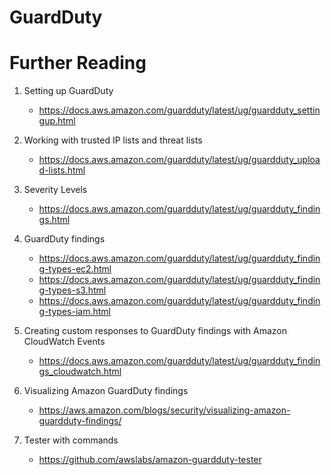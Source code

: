 # GuardDuty

# Further Reading

1. Setting up GuardDuty
    - https://docs.aws.amazon.com/guardduty/latest/ug/guardduty_settingup.html

1. Working with trusted IP lists and threat lists
    - https://docs.aws.amazon.com/guardduty/latest/ug/guardduty_upload-lists.html

1. Severity Levels
    - https://docs.aws.amazon.com/guardduty/latest/ug/guardduty_findings.html

1. GuardDuty findings
    - https://docs.aws.amazon.com/guardduty/latest/ug/guardduty_finding-types-ec2.html
    - https://docs.aws.amazon.com/guardduty/latest/ug/guardduty_finding-types-s3.html
    - https://docs.aws.amazon.com/guardduty/latest/ug/guardduty_finding-types-iam.html

1. Creating custom responses to GuardDuty findings with Amazon CloudWatch Events
    - https://docs.aws.amazon.com/guardduty/latest/ug/guardduty_findings_cloudwatch.html

1. Visualizing Amazon GuardDuty findings
    - https://aws.amazon.com/blogs/security/visualizing-amazon-guardduty-findings/

1. Tester with commands
    - https://github.com/awslabs/amazon-guardduty-tester